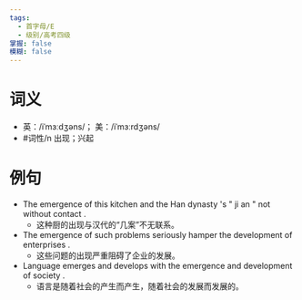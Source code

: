 ```yaml
---
tags:
  - 首字母/E
  - 级别/高考四级
掌握: false
模糊: false
---
```

# 词义
- 英：/iˈmɜːdʒəns/； 美：/iˈmɜːrdʒəns/
- #词性/n  出现；兴起
# 例句
- The emergence of this kitchen and the Han dynasty 's " ji an " not without contact .
	- 这种厨的出现与汉代的“几案”不无联系。
- The emergence of such problems seriously hamper the development of enterprises .
	- 这些问题的出现严重阻碍了企业的发展。
- Language emerges and develops with the emergence and development of society .
	- 语言是随着社会的产生而产生，随着社会的发展而发展的。
